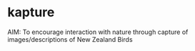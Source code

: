 # kapture
AIM: To encourage interaction with nature through capture of images/descriptions of New Zealand Birds

